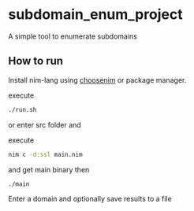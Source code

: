 # subdomain_enum_project
A simple tool to enumerate subdomains

## How to run
Install nim-lang using [choosenim](https://github.com/dom96/choosenim) or package manager.

execute 
```sh
./run.sh
```
or enter src folder and

execute 
```sh
nim c -d:ssl main.nim
```
and get main binary
then
```sh
./main
```

Enter a domain and optionally save results to a file